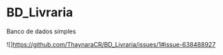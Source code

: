 # BD_Livraria
Banco de dados simples 


![]https://github.com/ThaynaraCR/BD_Livraria/issues/1#issue-638488927
